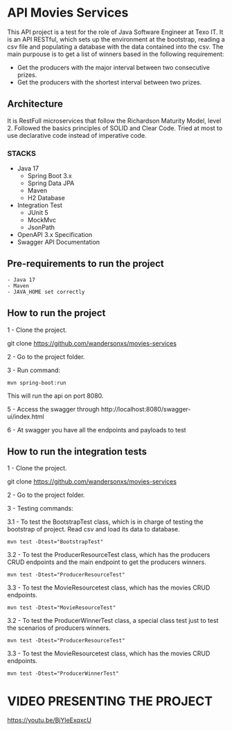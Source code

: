 # API Movies Services
This API project is a test for the role of Java Software Engineer at Texo IT.
It is an API RESTful, which sets up the environment at the bootstrap, reading a csv file and
populating a database with the data contained into the csv.
The main purpouse is to get a list of winners based in the following requirement:
- Get the producers with the major interval between two consecutive prizes.
- Get the producers with the shortest interval between two prizes.

## Architecture
It is RestFull microservices that follow the Richardson Maturity Model, level 2.
Followed the basics principles of SOLID and Clear Code.
Tried at most to use declarative code instead of imperative code.

### STACKS
- Java 17
    - Spring Boot 3.x
    - Spring Data JPA
    - Maven
    - H2 Database
- Integration Test 
  - JUnit 5
  - MockMvc
  - JsonPath
- OpenAPI 3.x Specification
- Swagger API Documentation

## Pre-requirements to run the project
    - Java 17
    - Maven
    - JAVA_HOME set correctly

## How to run the project 

1 - Clone the project.

git clone https://github.com/wandersonxs/movies-services

2 - Go to the project folder.

3 - Run command:

```
mvn spring-boot:run
```

This will run the api on port 8080.

5 - Access the swagger through http://localhost:8080/swagger-ui/index.html

6 - At swagger you have all the endpoints and payloads to test

## How to run the integration tests 

1 - Clone the project.

git clone https://github.com/wandersonxs/movies-services

2 - Go to the project folder.

3 - Testing commands:

3.1 - To test the BootstrapTest class, which is in charge of testing the bootstrap of project. Read csv and load its data to
database.

```
mvn test -Dtest="BootstrapTest"
```

3.2 - To test the ProducerResourceTest class, which has the producers CRUD endpoints and the main endpoint to get the 
producers winners.

```
mvn test -Dtest="ProducerResourceTest"
```

3.3 - To test the MovieResourcetest class, which has the movies CRUD endpoints.

```
mvn test -Dtest="MovieResourceTest"
```

3.2 - To test the ProducerWinnerTest class, a special class test just to test the scenarios of producers winners.

```
mvn test -Dtest="ProducerResourceTest"
```

3.3 - To test the MovieResourcetest class, which has the movies CRUD endpoints.

```
mvn test -Dtest="ProducerWinnerTest"
```


# VIDEO PRESENTING THE PROJECT
https://youtu.be/BjYleExqxcU


